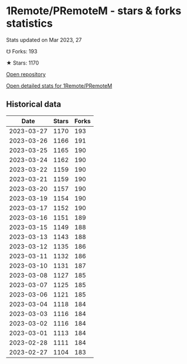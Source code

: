 # 1Remote/PRemoteM - stars & forks statistics

Stats updated on Mar 2023, 27

☋ Forks: 193

★ Stars: 1170

[Open repository](https://github.com/1Remote/PRemoteM)

[Open detailed stats for 1Remote/PRemoteM](https://reviewgithub.com/rep/1Remote/PRemoteM)

## Historical data
| Date | Stars | Forks |
|------|-------|-------|
| 2023-03-27 | 1170 | 193 | 
| 2023-03-26 | 1166 | 191 | 
| 2023-03-25 | 1165 | 190 | 
| 2023-03-24 | 1162 | 190 | 
| 2023-03-22 | 1159 | 190 | 
| 2023-03-21 | 1159 | 190 | 
| 2023-03-20 | 1157 | 190 | 
| 2023-03-19 | 1154 | 190 | 
| 2023-03-17 | 1152 | 190 | 
| 2023-03-16 | 1151 | 189 | 
| 2023-03-15 | 1149 | 188 | 
| 2023-03-13 | 1143 | 188 | 
| 2023-03-12 | 1135 | 186 | 
| 2023-03-11 | 1132 | 186 | 
| 2023-03-10 | 1131 | 187 | 
| 2023-03-08 | 1127 | 185 | 
| 2023-03-07 | 1125 | 185 | 
| 2023-03-06 | 1121 | 185 | 
| 2023-03-04 | 1118 | 184 | 
| 2023-03-03 | 1116 | 184 | 
| 2023-03-02 | 1116 | 184 | 
| 2023-03-01 | 1113 | 184 | 
| 2023-02-28 | 1111 | 184 | 
| 2023-02-27 | 1104 | 183 | 

